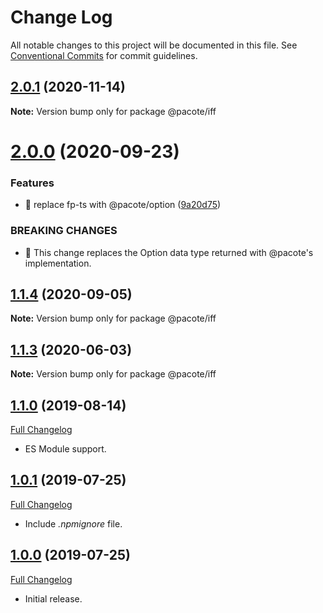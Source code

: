 # Change Log

All notable changes to this project will be documented in this file.
See [Conventional Commits](https://conventionalcommits.org) for commit guidelines.

## [2.0.1](https://github.com/PacoteJS/pacote/compare/@pacote/iff@2.0.0...@pacote/iff@2.0.1) (2020-11-14)

**Note:** Version bump only for package @pacote/iff

# [2.0.0](https://github.com/PacoteJS/pacote/compare/@pacote/iff@1.1.4...@pacote/iff@2.0.0) (2020-09-23)

### Features

- 🎸 replace fp-ts with @pacote/option ([9a20d75](https://github.com/PacoteJS/pacote/commit/9a20d75bb7d821b2cffdc49ca34e80b5c7f6f6c8))

### BREAKING CHANGES

- 🧨 This change replaces the Option data type returned with @pacote's
  implementation.

## [1.1.4](https://github.com/PacoteJS/pacote/compare/@pacote/iff@1.1.3...@pacote/iff@1.1.4) (2020-09-05)

**Note:** Version bump only for package @pacote/iff

## [1.1.3](https://github.com/PacoteJS/pacote/compare/@pacote/iff@1.1.2...@pacote/iff@1.1.3) (2020-06-03)

**Note:** Version bump only for package @pacote/iff

## [1.1.0](https://github.com/PacoteJS/pacote/tree/@pacote/iff/1.1.0) (2019-08-14)

[Full Changelog](https://github.com/PacoteJS/pacote/compare/@pacote/iff@1.0.1...@pacote/iff@1.1.0)

- ES Module support.

## [1.0.1](https://github.com/PacoteJS/pacote/tree/@pacote/iff/1.0.1) (2019-07-25)

[Full Changelog](https://github.com/PacoteJS/pacote/compare/@pacote/iff@1.0.0...@pacote/iff@1.0.1)

- Include _.npmignore_ file.

## [1.0.0](https://github.com/PacoteJS/pacote/tree/@pacote/iff/1.0.0) (2019-07-25)

[Full Changelog](https://github.com/PacoteJS/pacote/compare/@pacote/iff@1.0.0...@pacote/iff@1.0.0)

- Initial release.
